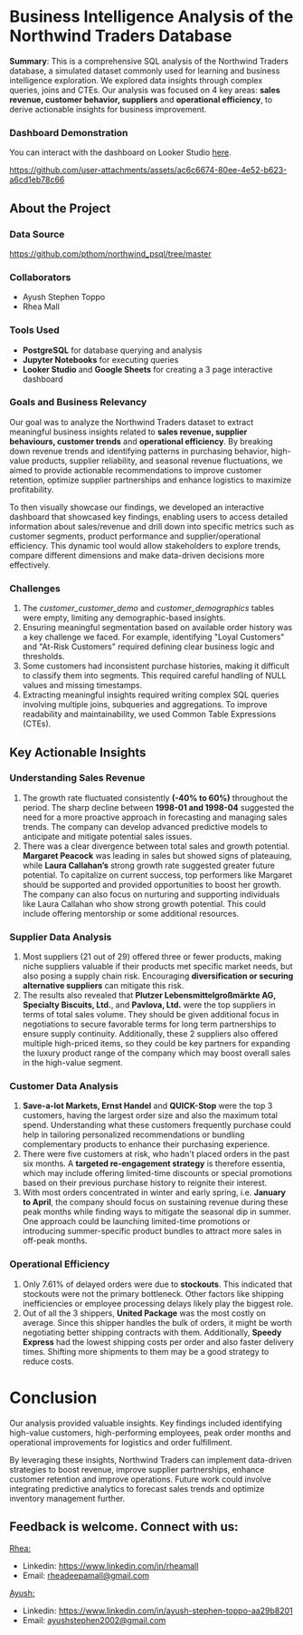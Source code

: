 # Business Intelligence Analysis of the Northwind Traders Database

**Summary**: This is a comprehensive SQL analysis of the Northwind Traders database, a simulated dataset commonly used for learning and business intelligence exploration. We explored data insights through complex queries, joins and CTEs. Our analysis was focused on 4 key areas: **sales revenue, customer behavior, suppliers** and **operational efficiency**, to derive actionable insights for business improvement.

### Dashboard Demonstration

You can interact with the dashboard on Looker Studio [here](https://lookerstudio.google.com/reporting/8e7422ae-0ff6-4acb-81db-5b34d9a6a563).

https://github.com/user-attachments/assets/ac6c6674-80ee-4e52-b623-a6cd1eb78c66


## About the Project

### Data Source
https://github.com/pthom/northwind_psql/tree/master 

### Collaborators
- Ayush Stephen Toppo
- Rhea Mall

### Tools Used
- **PostgreSQL** for database querying and analysis  
- **Jupyter Notebooks** for executing queries
- **Looker Studio** and **Google Sheets** for creating a 3 page interactive dashboard

### Goals and Business Relevancy
Our goal was to analyze the Northwind Traders dataset to extract meaningful business insights related to **sales revenue, supplier behaviours, customer trends** and **operational efficiency**. By breaking down revenue trends and identifying patterns in purchasing behavior, high-value products, supplier reliability, and seasonal revenue fluctuations, we aimed to provide actionable recommendations to improve customer retention, optimize supplier partnerships and enhance logistics to maximize profitability. 

To then visually showcase our findings, we developed an interactive dashboard that showcased key findings, enabling users to access detailed information about sales/revenue and drill down into specific metrics such as customer segments, product performance and supplier/operational efficiency. This dynamic tool would allow stakeholders to explore trends, compare different dimensions and make data-driven decisions more effectively. 

### Challenges
1. The *customer_customer_demo* and *customer_demographics* tables were empty, limiting any demographic-based insights.
2. Ensuring meaningful segmentation based on available order history was a key challenge we faced. For example, identifying "Loyal Customers" and "At-Risk Customers" required defining clear business logic and thresholds. 
3. Some customers had inconsistent purchase histories, making it difficult to classify them into segments. This required careful handling of NULL values and missing timestamps.
4. Extracting meaningful insights required writing complex SQL queries involving multiple joins, subqueries and aggregations. To improve readability and maintainability, we used Common Table Expressions (CTEs).

## Key Actionable Insights

### Understanding Sales Revenue
1. The growth rate fluctuated consistently **(-40% to 60%)** throughout the period. The sharp decline between **1998-01 and 1998-04** suggested the need for a more proactive approach in forecasting and managing sales trends. The company can develop advanced predictive models to anticipate and mitigate potential sales issues.  
2. There was a clear divergence between total sales and growth potential. **Margaret Peacock** was leading in sales but showed signs of plateauing, while **Laura Callahan’s** strong growth rate suggested greater future potential.  To capitalize on current success, top performers like Margaret should be supported and provided opportunities to boost her growth. The company can also focus on nurturing and supporting individuals like Laura Callahan who show strong growth potential. This could include offering mentorship or some additional resources.

### Supplier Data Analysis 
1. Most suppliers (21 out of 29) offered three or fewer products, making niche suppliers valuable if their products met specific market needs, but also posing a supply chain risk. Encouraging **diversification or securing alternative suppliers** can mitigate this risk.  
2. The results also revealed that **Plutzer Lebensmittelgroßmärkte AG, Specialty Biscuits, Ltd.**, and **Pavlova, Ltd.** were the top suppliers in terms of total sales volume. They should be given additional focus in negotiations to secure favorable terms for long term partnerships to ensure supply continuity. Additionally, these 2 suppliers also offered multiple high-priced items, so they could be key partners for expanding the luxury product range of the company which may boost overall sales in the high-value segment.

### Customer Data Analysis
1. **Save-a-lot Markets, Ernst Handel** and **QUICK-Stop** were the top 3 customers, having the largest order size and also the maximum total spend. Understanding what these customers frequently purchase could help in tailoring personalized recommendations or bundling complementary products to enhance their purchasing experience.
2. There were five customers at risk, who hadn't placed orders in the past six months. A **targeted re-engagement strategy** is therefore essentia, which may include offering limited-time discounts or special promotions based on their previous purchase history to reignite their interest. 
3. With most orders concentrated in winter and early spring, i.e. **January to April**, the company should focus on sustaining revenue during these peak months while finding ways to mitigate the seasonal dip in summer. One approach could be launching limited-time promotions or introducing summer-specific product bundles to attract more sales in off-peak months.

### Operational Efficiency
1. Only 7.61% of delayed orders were due to **stockouts**. This indicated that stockouts were not the primary bottleneck. Other factors like shipping inefficiencies or employee processing delays likely play the biggest role.
2. Out of all the 3 shippers, **United Package** was the most costly on average. Since this shipper handles the bulk of orders, it might be worth negotiating better shipping contracts with them. Additionally, **Speedy Express** had the lowest shipping costs per order and also faster delivery times. Shifting more shipments to them may be a good strategy to reduce costs.

# Conclusion 

Our analysis provided valuable insights. Key findings included identifying high-value customers, high-performing employees, peak order months and operational improvements for logistics and order fulfillment.

By leveraging these insights, Northwind Traders can implement data-driven strategies to boost revenue, improve supplier partnerships, enhance customer retention and improve operations. Future work could involve integrating predictive analytics to forecast sales trends and optimize inventory management further.

## Feedback is welcome. Connect with us:
[Rhea:](https://github.com/rheamall)
- Linkedin: https://www.linkedin.com/in/rheamall
- Email: rheadeepamall@gmail.com

[Ayush:](https://stephenacodes.github.io/myportfolio.github.io/)
- Linkedin: https://www.linkedin.com/in/ayush-stephen-toppo-aa29b8201
- Email: ayushstephen2002@gmail.com
